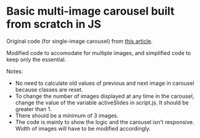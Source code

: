 # Basic multi-image carousel built from scratch in JS

Original code (for single-image carousel) from [this article](https://medium.com/@marcusmichaels/how-to-build-a-carousel-from-scratch-in-vanilla-js-9a096d3b98c9).

Modified code to accomodate for multiple images, and simplified code to keep only the essential.

Notes:

<ul>
<li>No need to calculate old values of previous and next image in carousel because classes are reset.</li>
<li>To change the number of images displayed at any time in the carousel, change the value of the variable activeSlides in script.js. It should be greater than 1.</li>
<li>There should be a minimum of 3 images.
<li>The code is mainly to show the logic and the carousel isn't responsive. Width of images will have to be modified accordingly.</li>
</ul>
